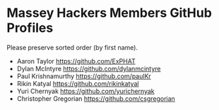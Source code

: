 # Massey Hackers Members GitHub Profiles
Please preserve sorted order (by first name).

- Aaron Taylor https://github.com/ExPHAT
- Dylan McIntyre https://github.com/dylanmcintyre
- Paul Krishnamurthy https://github.com/paulKr
- Rikin Katyal https://github.com/rikinkatyal
- Yuri Chernyak https://github.com/yurichernyak
- Christopher Gregorian https://github.com/csgregorian
